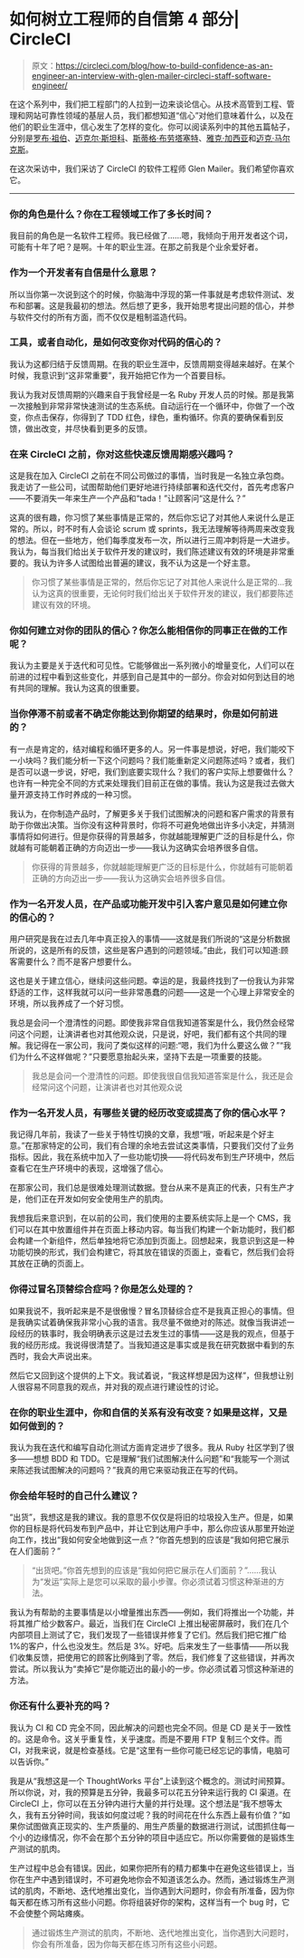 # 如何树立工程师的自信第 4 部分| CircleCI

> 原文：<https://circleci.com/blog/how-to-build-confidence-as-an-engineer-an-interview-with-glen-mailer-circleci-staff-software-engineer/>

在这个系列中，我们把工程部门的人拉到一边来谈论信心。从技术高管到工程、管理和网站可靠性领域的基层人员，我们都想知道“信心”对他们意味着什么，以及在他们的职业生涯中，信心发生了怎样的变化。你可以阅读系列中的其他五篇帖子，分别是[罗布·祖伯](https://circleci.com/blog/how-to-build-confidence-as-an-engineer-an-interview-with-rob-zuber-circleci-cto/)、[迈克尔·斯坦科](https://circleci.com/blog/how-to-build-confidence-as-an-engineer-an-interview-with-michael-stahnke-circleci-vp-of-platform/)、[斯蒂格·布劳塔塞特](https://circleci.com/blog/how-to-build-confidence-as-an-engineer-an-interview-with-stig-brautaset-circleci-staff-software-engineer/)、[雅克·加西亚](https://circleci.com/blog/how-to-build-confidence-as-an-engineer-an-interview-with-jacque-garcia-circleci-software-engineer/)和[迈克·马尔克斯](https://circleci.com/blog/how-to-build-confidence-as-an-engineer-an-interview-with-mike-marquez-circleci-senior-release-engineer/)。

在这次采访中，我们采访了 CircleCI 的软件工程师 Glen Mailer。我们希望你喜欢它。

* * *

### 你的角色是什么？你在工程领域工作了多长时间？

我目前的角色是一名软件工程师。我已经做了……嗯，我倾向于用开发者这个词，可能有十年了吧？是啊。十年的职业生涯。在那之前我是个业余爱好者。

### 作为一个开发者有自信是什么意思？

所以当你第一次说到这个的时候，你脑海中浮现的第一件事就是考虑软件测试、发布和部署。这是我最初的想法。然后想了更多，我开始思考提出问题的信心，并参与软件交付的所有方面，而不仅仅是粗制滥造代码。

### 工具，或者自动化，是如何改变你对代码的信心的？

我认为这都归结于反馈周期。在我的职业生涯中，反馈周期变得越来越好。在某个时候，我意识到“这非常重要”，我开始把它作为一个首要目标。

我认为我对反馈周期的兴趣来自于我曾经是一名 Ruby 开发人员的时候。那是我第一次接触到非常非常快速测试的生态系统。自动运行在一个循环中，你做了一个改变，你点击保存，你得到了 TDD 红色，绿色，重构循环。你真的要确保看到反馈，做出改变，并尽快看到更多的反馈。

### 在来 CircleCI 之前，你对这些快速反馈周期感兴趣吗？

这是我在加入 CircleCI 之前在不同公司做过的事情，当时我是一名独立承包商。我走访了一些公司，试图帮助他们更好地进行持续部署和迭代交付，首先考虑客户——不要消失一年来生产一个产品和“tada！”让顾客问“这是什么？”

这真的很有趣，你习惯了某些事情是正常的，然后你忘记了对其他人来说什么是正常的。所以，时不时有人会谈论 scrum 或 sprints，我无法理解等待两周来改变我的想法。但在一些地方，他们每季度发布一次，所以进行三周冲刺将是一大进步。我认为，每当我们给出关于软件开发的建议时，我们陈述建议有效的环境是非常重要的。我认为许多人试图给出普遍的建议，我不认为这是一个好主意。

> 你习惯了某些事情是正常的，然后你忘记了对其他人来说什么是正常的…我认为这真的很重要，无论何时我们给出关于软件开发的建议，我们都要陈述建议有效的环境。

### 你如何建立对你的团队的信心？你怎么能相信你的同事正在做的工作呢？

我认为主要是关于迭代和可见性。它能够做出一系列微小的增量变化，人们可以在前进的过程中看到这些变化，并感到自己是其中的一部分。你会对如何到达目的地有共同的理解。我认为这真的很重要。

### 当你停滞不前或者不确定你能达到你期望的结果时，你是如何前进的？

有一点是肯定的，结对编程和循环更多的人。另一件事是想说，好吧，我们能咬下一小块吗？我们能分析一下这个问题吗？我们能重新定义问题陈述吗？或者，我们是否可以退一步说，好吧，我们到底要实现什么？我们的客户实际上想要做什么？也许有一种完全不同的方式来处理我们目前正在做的事情。我认为这是我过去做大量开源支持工作时养成的一种习惯。

我认为，在你制造产品时，了解更多关于我们试图解决的问题和客户需求的背景有助于你做出决策。当你没有这种背景时，你将不可避免地做出许多小决定，并猜测事情将如何进行。但是你获得的背景越多，你就越能理解更广泛的目标是什么，你就越有可能朝着正确的方向迈出一步——我认为这确实会培养很多自信。

> 你获得的背景越多，你就越能理解更广泛的目标是什么，你就越有可能朝着正确的方向迈出一步——我认为这确实会培养很多自信。

### 作为一名开发人员，在产品或功能开发中引入客户意见是如何建立你的信心的？

用户研究是我在过去几年中真正投入的事情——这就是我们所说的“这是分析数据所说的，这是所有的反馈，这些是客户遇到的问题领域。”由此，我们可以知道:顾客需要什么？而不是客户想要什么。

这也是关于建立信心，继续问这些问题。幸运的是，我最终找到了一份我认为非常舒适的工作，这样我就可以问一些非常愚蠢的问题——这是一个心理上非常安全的环境，所以我养成了一个好习惯。

我总是会问一个澄清性的问题。即使我非常自信我知道答案是什么，我仍然会经常问这个问题，让演讲者也对其他观众说，只是说，好吧，我们都有这个共同的理解。我记得在一家公司，我问了类似这样的问题:“嗯，我们为什么要这么做？”“我们为什么不这样做呢？”只要愿意抬起头来，坚持下去是一项重要的技能。

> 我总是会问一个澄清性的问题。即使我很自信我知道答案是什么，我还是会经常问这个问题，让演讲者也对其他观众说

### 作为一名开发人员，有哪些关键的经历改变或提高了你的信心水平？

我记得几年前，我读了一些关于特性切换的文章，我想“哦，听起来是个好主意。”在那家特定的公司，我们有合理的余地去尝试这类事情，只要我们交付了业务指标。因此，我在系统中加入了一些功能切换——将代码发布到生产环境中，然后查看它在生产环境中的表现，这增强了信心。

在那家公司，我们总是很难处理测试数据。登台从来不是真正的代表，只有生产才是，他们正在开发如何安全使用生产的肌肉。

我想我后来意识到，在以前的公司，我们使用的主要系统实际上是一个 CMS，我们可以在其中放置组件并在页面上移动内容。每当我们构建一个新功能时，我们都会构建一个新组件，然后单独地将它添加到页面上。回想起来，我意识到这是一种功能切换的形式，我们会构建它，将其放在错误的页面上，查看它，然后我们会将其放在正确的页面上。

### 你得过冒名顶替综合症吗？你是怎么处理的？

如果我说不，我听起来是不是很傲慢？冒名顶替综合症不是我真正担心的事情。但是我确实试着确保我非常小心我的语言。我尽量不做绝对的陈述。就像当我讲述一段经历的轶事时，我会明确表示这是过去发生过的事情——这是我的观点，但基于我的经历形成。我说得很清楚了。当我知道这是事实或是我在研究数据中看到的东西时，我会大声说出来。

然后它又回到这个提供的上下文。我试着说，“我这样想是因为这样”，但我想让别人很容易不同意我的观点，并对我的观点进行建设性的讨论。

### 在你的职业生涯中，你和自信的关系有没有改变？如果是这样，又是如何做到的？

我认为我在迭代和编写自动化测试方面肯定进步了很多。我从 Ruby 社区学到了很多——想想 BDD 和 TDD。它是理解“我们试图解决什么问题”和“我能写一个测试来陈述我试图解决的问题吗？”我真的用它来驱动我正在写的代码。

### 你会给年轻时的自己什么建议？

“出货”，我想这是我的建议。我的意思不仅仅是将旧的垃圾投入生产。但是，如果你的目标是将代码发布到产品中，并让它到达用户手中，那么你应该从那里开始逆向工作，找出“我如何安全地做到这一点？”你首先想到的应该是“我如何把它展示在人们面前？”

> “出货吧。”你首先想到的应该是“我如何把它展示在人们面前？”……我认为“发运”实际上是您可以采取的最小步骤。你必须试着习惯这种渐进的方法。

我认为有帮助的主要事情是以小增量推出东西——例如，我们将推出一个功能，并将其推广给少数客户。最近，当我们在 CircleCI 上推出秘密屏蔽时，我们在几个内部项目上测试了它，我们发现了一些错误并修复了它们。然后我们把它推广给 1%的客户，什么也没发生。然后是 3%。好吧。后来发生了一些事情——所以我们收集反馈，把使用它的顾客比例降到了零。然后，我们修复了这些错误，并再次尝试。所以我认为“卖掉它”是你能迈出的最小的一步。你必须试着习惯这种渐进的方法。

### 你还有什么要补充的吗？

我认为 CI 和 CD 完全不同，因此解决的问题也完全不同。但是 CD 是关于一致性的。这是命令。这关乎重复性，关乎速度。而是不要用 FTP 复制三个文件。而 CI，对我来说，就是检查基线。它是“这里有一些你可能已经忘记的事情，电脑可以告诉你。”

我是从“我想这是一个 ThoughtWorks 平台”上读到这个概念的。测试时间预算。所以你说，对，我的预算是五分钟，我最多可以花五分钟来运行我的 CI 渠道。在 CircleCI 上，你可以在五分钟内进行大量的并行处理。这个想法是“我不想等太久，我有五分钟时间，我该如何度过呢？我的时间花在什么东西上最有价值？”如果你试图做真正现实的、生产质量的、用生产质量的数据进行测试，试图抓住每一个小的边缘情况，你不会在那个五分钟的项目中适应它。所以你需要做的是锻炼生产测试的肌肉。

生产过程中总会有错误。因此，如果你把所有的精力都集中在避免这些错误上，当你在生产中遇到错误时，不可避免地你会不知道该怎么办。然而，通过锻炼生产测试的肌肉，不断地、迭代地推出变化，当你遇到大问题时，你会有所准备，因为你每天都在练习所有这些小问题。你将组装好你的架构，这样当有一个 bug 时，它不会使整个网站瘫痪。

> 通过锻炼生产测试的肌肉，不断地、迭代地推出变化，当你遇到大问题时，你会有所准备，因为你每天都在练习所有这些小问题。